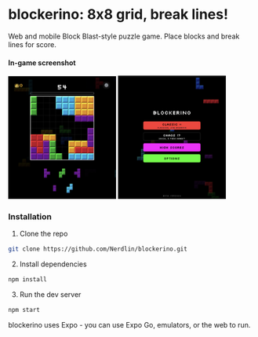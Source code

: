# blockerino: 8x8 grid, break lines!
Web and mobile Block Blast-style puzzle game. Place blocks and break lines for score.

#### In-game screenshot
<img src="./chaos-screenshot.png" width="220" title="hover text"></img>
<img src="./menu-screenshot.png" width="220" title="hover text"></img>

### Installation
1. Clone the repo
```bash
git clone https://github.com/Nerdlin/blockerino.git
```
2. Install dependencies
```bash
npm install
```
3. Run the dev server
```bash
npm start
```
blockerino uses Expo - you can use Expo Go, emulators, or the web to run.
